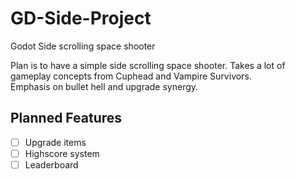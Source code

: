 # GD-Side-Project  
Godot Side scrolling space shooter
  
Plan is to have a simple side scrolling space shooter. Takes a lot of gameplay concepts from Cuphead and Vampire Survivors.  
Emphasis on bullet hell and upgrade synergy.  


## Planned Features
- [ ]  Upgrade items
- [ ]  Highscore system
- [ ]  Leaderboard
